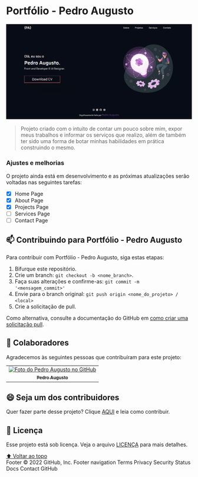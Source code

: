 # Portfólio - Pedro Augusto

<!---Esses são exemplos. Veja https://shields.io para outras pessoas ou para personalizar este conjunto de escudos. Você pode querer incluir dependências, status do projeto e informações de licença aqui--->

<img src="/assets/images/home--page.png" alt="home imagem">

> Projeto criado com o intuito de contar um pouco sobre mim, expor meus trabalhos e informar os serviços que realizo, além de também ter sido uma forma de botar minhas habilidades em prática construindo o mesmo.

### Ajustes e melhorias

O projeto ainda está em desenvolvimento e as próximas atualizações serão voltadas nas seguintes tarefas:

- [x] Home Page
- [x] About Page
- [x] Projects Page
- [ ] Services Page
- [ ] Contact Page

## 📫 Contribuindo para Portfólio - Pedro Augusto

<!---Se o seu README for longo ou se você tiver algum processo ou etapas específicas que deseja que os contribuidores sigam, considere a criação de um arquivo CONTRIBUTING.md separado--->

Para contribuir com Portfólio - Pedro Augusto, siga estas etapas:

1. Bifurque este repositório.
2. Crie um branch: `git checkout -b <nome_branch>`.
3. Faça suas alterações e confirme-as: `git commit -m '<mensagem_commit>'`
4. Envie para o branch original: `git push origin <nome_do_projeto> / <local>`
5. Crie a solicitação de pull.

Como alternativa, consulte a documentação do GitHub em [como criar uma solicitação pull](https://help.github.com/en/github/collaborating-with-issues-and-pull-requests/creating-a-pull-request).

## 🤝 Colaboradores

Agradecemos às seguintes pessoas que contribuíram para este projeto:

<table>
  <tr>
    <td align="center">
      <a href="#">
        <img src="https://avatars.githubusercontent.com/u/85378029?s=400&u=cfbe4dd6d65f73bf62c66761b9901848625050d9&v=4" width="100px;" alt="Foto do Pedro Augusto no GitHub"/><br>
        <sub>
          <b>Pedro Augusto</b>
        </sub>
      </a>
    </td>
  </tr>
</table>

## 😄 Seja um dos contribuidores<br>

Quer fazer parte desse projeto? Clique [AQUI](CONTRIBUTING.md) e leia como contribuir.

## 📝 Licença

Esse projeto está sob licença. Veja o arquivo [LICENÇA](LICENSE.md) para mais detalhes.

[⬆ Voltar ao topo](#nome-do-projeto)<br>
Footer
© 2022 GitHub, Inc.
Footer navigation
Terms
Privacy
Security
Status
Docs
Contact GitHub

